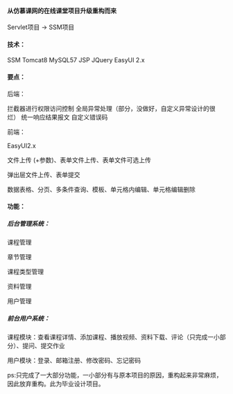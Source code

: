 #### 从仿慕课网的在线课堂项目升级重构而来

Servlet项目 -> SSM项目

#### 技术：

SSM
Tomcat8
MySQL57
JSP
JQuery
EasyUI 2.x

####   要点：

后端：

  拦截器进行权限访问控制
  全局异常处理（部分，没做好，自定义异常设计的很烂）
  统一响应结果报文
  自定义错误码



前端：

EasyUI2.x 

文件上传 (+参数)、表单文件上传、表单文件可选上传

弹出层文件上传、表单提交

数据表格、分页、多条件查询、模板、单元格内编辑、单元格编辑删除



####   功能：

#####   后台管理系统：

课程管理

章节管理

课程类型管理

资料管理

用户管理

#####   前台用户系统：

课程模块：查看课程详情、添加课程、播放视频、资料下载、评论（只完成一小部分）、提问、提交作业

用户模块：登录、邮箱注册、修改密码、忘记密码




ps:只完成了一大部分功能，一小部分有与原本项目的原因，重构起来非常麻烦，因此放弃重构。此为毕业设计项目。




  
